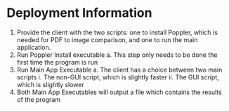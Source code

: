 # Deployment Information
1. Provide the client with the two scripts: one to install Poppler, which is needed for PDF to image comparison, and one to run the main application.
2. Run Poppler Install executable
  a. This step only needs to be done the first time the program is run
3. Run Main App Executable
  a. The client has a choice between two main scripts
    i. The non-GUI script, which is slightly faster
    ii. The GUI script, which is slightly slower
4. Both Main App Executables will output a file which contains the results of the program
